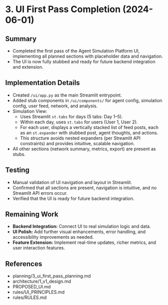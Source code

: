 # 3. UI First Pass Completion (2024-06-01)

## Summary
- Completed the first pass of the Agent Simulation Platform UI, implementing all planned sections with placeholder data and navigation.
- The UI is now fully stubbed and ready for future backend integration and extension.

## Implementation Details
- Created `/ui/app.py` as the main Streamlit entrypoint.
- Added stub components in `/ui/components/` for agent config, simulation config, user feed, network, and analysis.
- Simulation View:
  - Uses Streamlit `st.tabs` for days (5 tabs: Day 1–5).
  - Within each day, uses `st.tabs` for users (User 1, User 2).
  - For each user, displays a vertically stacked list of feed posts, each as an `st.expander` with stubbed post, agent thoughts, and actions.
  - This structure avoids nested expanders (per Streamlit API constraints) and provides intuitive, scalable navigation.
- All other sections (network summary, metrics, export) are present as stubs.

## Testing
- Manual validation of UI navigation and layout in Streamlit.
- Confirmed that all sections are present, navigation is intuitive, and no Streamlit API errors occur.
- Verified that the UI is ready for future backend integration.

## Remaining Work
- **Backend Integration:** Connect UI to real simulation logic and data.
- **UI Polish:** Add further visual enhancements, error handling, and accessibility improvements as needed.
- **Feature Extension:** Implement real-time updates, richer metrics, and user interaction features.

## References
- planning/3_ui_first_pass_planning.md
- architecture/1_v1_design.md
- PROPOSED_UI.md
- rules/UI_PRINCIPLES.md
- rules/RULES.md 